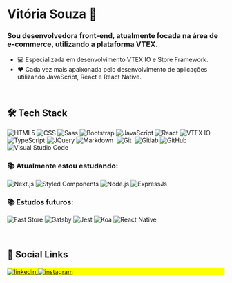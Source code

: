 # Vitória Souza 👋


### Sou desenvolvedora front-end, atualmente focada na área de e-commerce, utilizando a plataforma VTEX. 
 - 💻 Especializada em desenvolvimento VTEX IO e Store Framework.
 - ❤ Cada vez mais apaixonada pelo desenvolvimento de aplicações utilizando JavaScript, React e React Native.

<br/>

## 🛠 **Tech Stack**

  ![HTML5](https://img.shields.io/badge/HTML-333333?style=flat&logo=html5)
  ![CSS](https://img.shields.io/badge/CSS-333333?style=flat&logo=css3)
  ![Sass](https://img.shields.io/badge/Sass-333?style=flat&logo=sass)
  ![Bootstrap](https://img.shields.io/badge/Bootstrap-333?style=flat&logo=bootstrap)
  ![JavaScript](https://img.shields.io/badge/-JavaScript-333333?style=flat&logo=javascript)
  ![React](https://img.shields.io/badge/-React-333333?style=flat&logo=react)
  ![VTEX IO](https://img.shields.io/badge/VTEXIO-333?style=flat&logo=vtex)
  ![TypeScript](https://img.shields.io/badge/TypeScript-333333?style=flat&logo=typescript)
  ![JQuery](https://img.shields.io/badge/jQuery-333?style=flat&logo=jquery)
  ![Markdown](https://img.shields.io/badge/-Markdown-05122A?style=flat&logo=markdown)&nbsp;
  ![Git](https://img.shields.io/badge/-Git-05122A?style=flat&logo=git)&nbsp;
  ![Gitlab](https://img.shields.io/badge/-Gitlab-333333?style=flat&logo=gitlab)
  ![GitHub](https://img.shields.io/badge/-GitHub-05122A?style=flat&logo=github)&nbsp;
  ![Visual Studio Code](https://img.shields.io/badge/-Visual%20Studio%20Code-05122A?style=flat&logo=visual-studio-code&logoColor=007ACC)&nbsp;
  
  
### 📚 **Atualmente estou estudando:**
  ![Next.js](https://img.shields.io/badge/Next.js-333333?style=flat&logo=next.js)
  ![Styled Components](https://img.shields.io/badge/Styled%20Components-333333?style=flat&logo=styledcomponents)
  ![Node.js](https://img.shields.io/badge/Node.js-333333?style=flat&logo=node.js)
  ![ExpressJs](https://img.shields.io/badge/Express.js-333333?style=flat&logo=express.js)
  
### 📚 **Estudos futuros:**
  ![Fast Store](https://img.shields.io/badge/FastStore-333?style=flat&logo=vtex)
  ![Gatsby](https://img.shields.io/badge/Gatsby-333333?style=flat&logo=gatsby)
  ![Jest](https://img.shields.io/badge/-Jest-333333?style=flat&logo=jest)
  ![Koa](https://img.shields.io/badge/KoaJs-333?style=flat)
  ![React Native](https://img.shields.io/badge/-React%20Native-333333?style=flat&logo=react)

<br/>

## 📱 **Social Links**

<p align="left" style="background:yellow">
<a href="https://www.linkedin.com/in/vitoriasouza161" target="_blank">
  <img align="center" src="https://img.shields.io/badge/-vitoriasouza-05122A?style=flat&logo=linkedin" alt="linkedin"/>
</a>
<a href="https://www.instagram.com/viihsouza_161/" target="_blank">
 <img align="center" src="https://img.shields.io/badge/-viihsouza161-05122A?style=flat&logo=instagram" alt="instagram"/>
</a>
</p>


<!--
**SouzaVitoria/SouzaVitoria** is a ✨ _special_ ✨ repository because its `README.md` (this file) appears on your GitHub profile.

Here are some ideas to get you started:

- 🔭 I’m currently working on ...
- 🌱 I’m currently learning ...
- 👯 I’m looking to collaborate on ...
- 🤔 I’m looking for help with ...
- 💬 Ask me about ...
- 📫 How to reach me: ...
- 😄 Pronouns: ...
- ⚡ Fun fact: ...
-->
